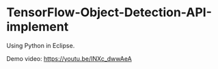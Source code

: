 # TensorFlow-Object-Detection-API-implement

Using Python in Eclipse.

Demo video: https://youtu.be/INXc_dwwAeA
